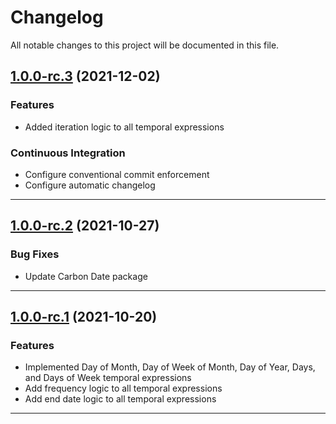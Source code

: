 <!--- BEGIN HEADER -->
# Changelog

All notable changes to this project will be documented in this file.
<!--- END HEADER -->

## [1.0.0-rc.3](https://github.com/vetmoves/com.moves.php.fowler-recurring-events/compare/1.0.0-rc.2...1.0.0-rc.3) (2021-12-02)
### Features

* Added iteration logic to all temporal expressions

### Continuous Integration

* Configure conventional commit enforcement
* Configure automatic changelog

---

## [1.0.0-rc.2](https://github.com/vetmoves/com.moves.php.fowler-recurring-events/compare/1.0.0-rc.1...1.0.0-rc.2) (2021-10-27)
### Bug Fixes

* Update Carbon Date package

---

## [1.0.0-rc.1](https://github.com/vetmoves/com.moves.php.fowler-recurring-events/compare/0.0.0...1.0.0-rc.1) (2021-10-20)
### Features

* Implemented Day of Month, Day of Week of Month, Day of Year, Days, and Days of Week temporal expressions
* Add frequency logic to all temporal expressions
* Add end date logic to all temporal expressions

---

